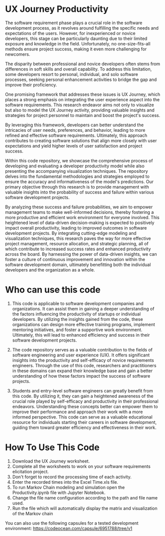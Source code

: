 # UX Journey Productivity
The software requirement phase plays a crucial role in the software development process, as it revolves around fulfilling the specific needs and expectations of the users. However, for inexperienced or novice developers, this stage can be particularly daunting due to their limited exposure and knowledge in the field. Unfortunately, no one-size-fits-all methods ensure project success, making it even more challenging for newcomers.

The disparity between professional and novice developers often stems from differences in soft skills and overall capability. To address this limitation, some developers resort to personal, individual, and solo software processes, seeking personal enhancement activities to bridge the gap and improve their proficiency.

One promising framework that addresses these issues is UX Journey, which places a strong emphasis on integrating the user experience aspect into the software requirements. This research endeavor aims not only to visualize but also to model the UX Journey activity, providing valuable insights and strategies for project personnel to maintain and boost the project's success.

By leveraging this framework, developers can better understand the intricacies of user needs, preferences, and behavior, leading to more refined and effective software requirements. Ultimately, this approach contributes to creating software solutions that align more closely with user expectations and yield higher levels of user satisfaction and project success.

Within this code repository, we showcase the comprehensive process of developing and evaluating a developer productivity model while also presenting the accompanying visualization techniques. The repository delves into the fundamental methodologies and strategies employed to ensure the accuracy and informativeness of the model's predictions. Our primary objective through this research is to provide management with valuable insights into the probability of success and failure within various software development projects.

By analyzing these success and failure probabilities, we aim to empower management teams to make well-informed decisions, thereby fostering a more productive and efficient work environment for everyone involved. This heightened level of data-driven decision-making is expected to positively impact overall productivity, leading to improved outcomes in software development projects. By integrating cutting-edge modeling and visualization techniques, this research paves the way for more effective project management, resource allocation, and strategic planning, all of which contribute to increased success rates and enhanced productivity across the board. By harnessing the power of data-driven insights, we can foster a culture of continuous improvement and innovation within the software development domain, ultimately benefitting both the individual developers and the organization as a whole.

# Who can use this code
1. This code is applicable to software development companies and organizations. It can assist them in gaining a deeper understanding of the factors influencing the productivity of startups or individual developers. By utilizing the insights gained from the code, these organizations can design more effective training programs, implement mentoring initiatives, and foster a supportive work environment. Ultimately, this will lead to enhanced efficiency and success in their software development projects.

2. The code repository serves as a valuable contribution to the fields of software engineering and user experience (UX). It offers significant insights into the productivity and self-efficacy of novice requirements engineers. Through the use of this code, researchers and practitioners in these domains can expand their knowledge base and gain a better understanding of how these factors impact the success of software projects.

3. Students and entry-level software engineers can greatly benefit from this code. By utilizing it, they can gain a heightened awareness of the crucial role played by self-efficacy and productivity in their professional endeavors. Understanding these concepts better can empower them to improve their performance and approach their work with a more informed perspective. This code can serve as a valuable educational resource for individuals starting their careers in software development, guiding them toward greater efficiency and effectiveness in their work.

# How To Use This Code
1. Download the UX Journey worksheet.
2. Complete all the worksheets to work on your software requirements elicitation project.
3. Don't forget to record the processing time of each activity.
4. Enter the recorded times into the Excel Time.xls file.
5. To run Markov Chain modeling and simulation open the Productivity.ipynb file with Jupyter Notebook.
6. Change the file name configuration according to the path and file name used.
7. Run the file which will automatically display the matrix and visualization of the Markov chain

You can also use the following capsules for a tested development environment: https://codeocean.com/capsule/6951788/tree/v1
